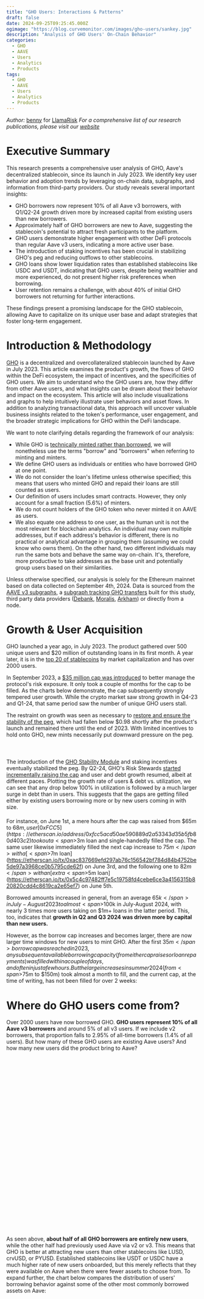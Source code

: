 ```yaml
---
title: "GHO Users: Interactions & Patterns"
draft: false
date: 2024-09-25T09:25:45.000Z
ogimage: "https://blog.curvemonitor.com/images/gho-users/sankey.jpg"
description: "Analysis of GHO Users' On-Chain Behavior"
categories:
  - GHO
  - AAVE
  - Users
  - Analytics
  - Products
tags:
  - GHO
  - AAVE
  - Users
  - Analytics
  - Products
---
```


_Author:_ [benny](https://warpcast.com/bennylada) for [LlamaRisk](https://x.com/LlamaRisk)
_For a comprehensive list of our research publications, please visit our [website](https://www.llamarisk.com/research
)_

<script src="https://d3js.org/d3.v7.min.js"></script>
<script src="https://cdn.jsdelivr.net/npm/chart.js"></script>
<script src="https://cdn.jsdelivr.net/npm/chartjs-adapter-date-fns"></script>

# Executive Summary

This research presents a comprehensive user analysis of GHO, Aave's decentralized stablecoin, since its launch in July 2023. We identify key user behavior and adoption trends by leveraging on-chain data, subgraphs, and information from third-party providers. Our study reveals several important insights:

- GHO borrowers now represent 10% of all Aave v3 borrowers, with Q1/Q2-24 growth driven more by increased capital from existing users than new borrowers.
- Approximately half of GHO borrowers are new to Aave, suggesting the stablecoin's potential to attract fresh participants to the platform.
- GHO users demonstrate higher engagement with other DeFi protocols than regular Aave v3 users, indicating a more active user base.
- The introduction of staking incentives has been crucial in stabilizing GHO's peg and reducing outflows to other stablecoins.
- GHO loans show lower liquidation rates than established stablecoins like USDC and USDT, indicating that GHO users, despite being wealthier and more experienced, do not present higher risk preferences when borrowing.
- User retention remains a challenge, with about 40% of initial GHO borrowers not returning for further interactions.

These findings present a promising landscape for the GHO stablecoin, allowing Aave to capitalize on its unique user base and adapt strategies that foster long-term engagement.

# Introduction & Methodology

[GHO](https://docs.gho.xyz/) is a decentralized and overcollateralized stablecoin launched by Aave in July 2023.
This article examines the product's growth, the flows of GHO within the DeFi ecosystem, the impact of incentives, and the specificities of GHO users.
We aim to understand who the GHO users are, how they differ from other Aave users, and what insights can be drawn about their behavior and impact on the ecosystem. This article will also include visualizations and graphs to help intuitively illustrate user behaviors and asset flows.
In addition to analyzing transactional data, this approach will uncover valuable business insights related to the token's performance, user engagement, and the broader strategic implications for GHO within the DeFi landscape.

We want to note clarifying details regarding the framework of our analysis:

- While GHO is [technically minted rather than borrowed](https://docs.gho.xyz/concepts/how-gho-works/gho-implementation), we will nonetheless use the terms "borrow" and "borrowers" when referring to minting and minters.
- We define GHO users as individuals or entities who have borrowed GHO at one point.
- We do not consider the loan's lifetime unless otherwise specified; this means that users who minted GHO and repaid their loans are still counted as users.
- Our definition of users includes smart contracts. However, they only account for a small fraction (5.6%) of minters.
- We do not count holders of the GHO token who never minted it on AAVE as users.
- We also equate one address to one user, as the human unit is not the most relevant for blockchain analytics. An individual may own multiple addresses, but if each address's behavior is different, there is no practical or analytical advantage in grouping them (assuming we could know who owns them). On the other hand, two different individuals may run the same bots and behave the same way on-chain. It's, therefore, more productive to take addresses as the base unit and potentially group users based on their similarities.

Unless otherwise specified, our analysis is solely for the Ethereum mainnet based on data collected on September 4th, 2024.
Data is sourced from the [AAVE v3 subgraphs](https://github.com/aave/protocol-subgraphs/tree/main/src), a [subgraph tracking GHO transfers](https://github.com/benber86/gho_token_subgraph) built for this study, third party data providers ([Debank](https://debank.com/), [Moralis](https://moralis.io/), [Arkham](https://platform.arkhamintelligence.com/)) or directly from a node.

# Growth & User Acquisition

GHO launched a year ago, in July 2023.
The product gathered over 500 unique users and $20 million of outstanding loans in its first month.
A year later, it is in the [top 20 of stablecoins](https://www.coingecko.com/en/categories/stablecoins) by market capitalization and has over 2000 users.

In September 2023, a [$35 million cap was introduced](https://governance-v2.aave.com/governance/proposal/308/) to better manage the protocol's risk exposure.
It only took a couple of months for the cap to be filled.
As the charts below demonstrate, the cap subsequently strongly tempered user growth.
While the crypto market saw strong growth in Q4-23 and Q1-24, that same period saw the number of unique GHO users stall.

The restraint on growth was seen as necessary to [restore and ensure the stability of the peg](https://www.llamarisk.com/research/explainer-series-gho-stablecoin), which had fallen below $0.98 shortly after the product's launch and remained there until the end of 2023.
With limited incentives to hold onto GHO, new mints necessarily put downward pressure on the peg.

<script src="../../js/gho-users/new-users-chart.js"></script>
<script src="../../js/gho-users/debt-chart.js"></script>
<script src="../../js/gho-users/peg-chart.js"></script>
<script src="../../js/gho-users/debt-ceiling-chart.js"></script>

<div style="display: flex; justify-content: space-between; margin-bottom: 20px">
 <div style="width: 48%;">
 <canvas id="linechart-new-users" width="400" height="400"></canvas>
 </div>
 <div style="width: 48%;">
 <canvas id="linechart-debt" width="400" height="400"></canvas>
 </div>
</div>

<div style="display: flex; justify-content: space-between; margin-bottom: 20px">
 <div style="width: 48%;">
 <canvas id="linechart-peg" width="400" height="400"></canvas>
 </div>
 <div style="width: 48%;">
 <canvas id="linechart-ceiling" width="400" height="400"></canvas>
 </div>
</div>

The introduction of the [GHO Stability Module](https://docs.gho.xyz/developer-docs/gho-stability-module) and staking incentives eventually stabilized the peg.
By Q2-24, GHO's Risk Stewards [started incrementally raising the cap](https://governance.aave.com/t/arfc-chaos-labs-risk-stewards-increase-gho-minting-cap-03-01-24/16805) and user and debt growth resumed, albeit at different paces.
Plotting the growth rate of users & debt vs. utilization, we can see that any drop below 100% in utilization is followed by a much larger surge in debt than in users.
This suggests that the gaps are getting filled either by existing users borrowing more or by new users coming in with size.

<script src="../../js/gho-users/growth-and-utilization-chart.js"></script>
<div style="width: 100%; margin-bottom: 20px">
 <canvas id="chart-growth-and-utilization" width="800" height="400"></canvas>
</div>

For instance, on June 1st, a mere hours after the cap was raised from $65m to $68m, user [0xFCC5](https://etherscan.io/address/0xfcc5acd50ae590889d2a53343d35b5fb80d403c2) took out a <span>$3m</span> loan and single-handedly filled the cap.
The same user likewise immediately filled the next cap increase to <span>$75m</span> with a [<span>$7m</span> loan](https://etherscan.io/tx/0xac837669efd297ab76c156542bf784d84b4752be5de97a3968ce0b5795cde62f) on June 3rd, and the following one to <span>$82m</span> with an [extra <span>$5m</span> loan](https://etherscan.io/tx/0x5c4c97482ff7e5c19758fd4cebe6ce3a4156315b820820cdd4c8619ca2e65ef7) on June 5th.

Borrowed amounts increased in general, from an average <span>$65k</span> in July-August 2023 to almost <span>$100k</span> in July-August 2024, with nearly 3 times more users taking on $1m+ loans in the latter period. This, too, indicates that **growth in Q2 and Q3 2024 was driven more by capital than new users.**

However, as the borrow cap increases and becomes larger, there are now larger time windows for new users to mint GHO.
After the first <span>$35m</span> borrow cap was reached in 2023, any subsequent available borrowing capacity (from either cap raises or loan repayments) was filled within a couple of days, and often in just a few hours.
But the large increases in summer 2024 (from <span>$75m</span> to <span>$150m</span>) took almost a month to fill, and the current cap, at the time of writing, has not been filled for over 2 weeks:


<script src="../../js/gho-users/fill-times-chart.js"></script>

<div style="width: 90%; margin: auto; margin-bottom: 20px">
 <canvas id="barchart-fill-times" width="400" height="300"></canvas>
</div>

# Where do GHO users come from?

Over 2000 users have now borrowed GHO.
**GHO users represent 10% of all Aave v3 borrowers** and around 5% of all v3 users.
If we include v2 borrowers, that proportion falls to 2.95% of all-time borrowers (1.4% of all users).
But how many of these GHO users are existing Aave users? And how many new users did the product bring to Aave?


<script src="../../js/gho-users/donut-charts.js"></script>

<div style="display: flex; justify-content: space-between; margin-bottom: 20px">
 <div style="width: 48%; height: 450px;">
 <canvas id="donutChart1"></canvas>
 </div>
 <div style="width: 48%; height: 450px;">
 <canvas id="donutChart2"></canvas>
 </div>
</div>


As seen above, **about half of all GHO borrowers are entirely new users**, while the other half had previously used Aave via v2 or v3.
This means that GHO is better at attracting new users than other stablecoins like LUSD, crvUSD, or PYUSD.
Established stablecoins like USDT or USDC have a much higher rate of new users onboarded, but this merely reflects that they were available on Aave when there were fewer assets to choose from.
To expand further, the chart below compares the distribution of users' borrowing behavior against some of the other most commonly borrowed assets on Aave:


<script src="../../js/gho-users/token-borrowing-patterns.js"></script>

<div style="height: 600px; width: 100%; margin-bottom: 20px">
 <canvas id="tokenBorrowingPatterns"></canvas>
</div>

One key difference between GHO and other assets borrowers is that **new GHO users are less likely to borrow additional assets**.
In fact, out of all the assets in the chart above, new GHO users (understood as users who only ever borrowed GHO or started using Aave by borrowing GHO) are the least likely to borrow other assets after initially borrowing GHO. However, they may continue to borrow more GHO.
The comparatively young market age could explain this, and the situation will likely change as it matures.

GHO users tend to be more active on-chain than other Aave users, making them more inclined to explore the various options within the protocol. **GHO users are twice as likely to engage with other DeFi protocols** than non-GHO users on Aave. There's also a noticeable difference between new users who began using Aave through GHO and existing Aave users who borrowed GHO. The latter are more active across DeFi and tend to favor protocols like Curve and Convex, while new users gravitate more toward restaking protocols such as ether. fi and Eigenlayer.

<script src="../../js/gho-users/protocol-usage-charts.js"></script>
<style>
#chartContainer .h4 {
    color: #ccf !important;
}
</style>
<div id="chartContainer">
 <div style="display: grid; grid-template-columns: 1fr 1fr; gap: 20px; height: 550px; width: 100%; margin-bottom: 60px">
 <div style="height: 280px;">
 <canvas id="v3UsersChart"></canvas>
 </div>
 <div style="height: 280px;">
 <canvas id="ghoUsersChart"></canvas>
 </div>
 <div style="height: 280px;">
 <canvas id="newGhoUsersChart"></canvas>
 </div>
 <div style="height: 280px;">
 <canvas id="existingAaveUsersChart"></canvas>
 </div>
 </div>
</div>



Pendle is one of the most commonly used protocols for both categories of GHO users.
As we cannot track protocol usage before opening a GHO loan (all-cross protocol data was drawn from the state of the user's address as of September 10th via DeBank's API), it is difficult to establish directionality or causality:
Do GHO users move to Pendle to stake? Or are Pendle users coming to AAVE?

An analysis of GHO users' assets on Pendle reveals that they do not primarily go there to earn yield on their GHO. Instead, the tokens they most frequently stake include USDC, USDe, ETH, and LRTs/LSTs. Similarly, only a small number of GHO borrowers use Curve to provide liquidity for GHO. Instead, they are more inclined to provide liquidity in the 3pool (USDC/USDT/DAI) or for ETH pairs.

# Where do GHO users go?

If users do not provide liquidity on Curve or deposit on Pendle, what do they do with their GHO?
The above charts only look at where users currently have assets, which does not capture flows such as trading activities.
To better understand where GHO liquidity moves, we can follow the token's transfer events.
This allows us to see where GHO minters sent their tokens to (first-order flow) and, if they traded them, what tokens they traded GHO for (second-order flow).
We display the flows in USD and total number of transactions in the following chart:

<script src="https://unpkg.com/d3-sankey@0.12.3/dist/d3-sankey.min.js"></script>
<script src="../../js/gho-users/sankey.js"></script>


<div id="ddownsankey" style="margin-top: 40px; margin-bottom: 40px">
 <select id="data-type">
 <option value="volume" selected>USD Volume</option>
 <option value="transactions">Number of Transactions</option>
 </select>
</div>
<div style="text-align: center; width: 100%; margin-bottom: 20px;">
<span style="font-size: 16px; color: #666; font-weight: bold">GHO First and Second Order Flows From Mint</span></div>
<div id="sankey-chart"></div>

<style>
    #sankey-chart {
        width: 100%;
        margin-bottom: 20px;
        height: 600px;
 }
    
    .node rect {
        cursor: move;
        fill-opacity: 0.9;
        shape-rendering: crispEdges;
 }
    
    .node text {
        pointer-events: none;
        text-shadow: 0 1px 0 #fff;
 }
        
    .link:hover path {
        stroke-opacity: 0.5;
 }
    
    .link-tooltip {
        font-size: 10px;
        pointer-events: none;
 }
</style>

The chart shows that while most minters traded their GHO for another stablecoin such as USDC, USDT or DAI, GHO staking and liquidity on DEXes are important supply sinks for the coin.

But, as this is an aggregated view over 1 year, it does not capture some of the changes in GHO flow directionality over time.
In particular, 2024 saw the introduction of [GHO staking](https://governance.aave.com/t/arfc-upgrade-safety-module-with-stkgho/15635/10) which offered incentives for minters to hold on to their GHO rather than immediately trade it for other assets.
Incentives for staking were [increased in February](https://governance.aave.com/t/arfc-amend-safety-module-emissions/16640) and further strengthened by the introduction of the [Merit Program](https://governance.aave.com/t/arfc-merit-a-new-aave-alignment-user-reward-system/16646) in March.

To evaluate the impact of these incentives on flows, we split the data into two different periods using March 15th -- after most incentives were introduced -- as the demarcation date:

<script src="../../js/gho-users/before-after.js"></script>

<div style="height: 300px; margin-bottom: 50px; margin-top: 20px;">
 <canvas id="beforeAfterChart" style="margin-top: 30px;"></canvas>
</div>

The most obvious change is the tremendous increase in the proportion of flows going towards staking, from 3.8% to 19.1%.
The corollary to this increase is a decrease in the flows towards DEXes such as Uniswap (12.8% to 1.2%) or Balancer (11% to 1.8%).
This indicates that the staking program was successful at preventing users from selling GHO for other stablecoins or crypto assets.
Mitigating selling pressure this way did, in turn, help stabilize the peg.

Not all users might indeed have been using DEXes to sell their GHO.
Looking at second-order flows on major DEXes, we can see in the chart below that many users were using DEXes to provide liquidity and get yield on their GHO in the absence of staking rewards.
(_Stablecoins_ means that users traded their GHO for other stables like USDC or USDT, while _Crypto assets_ refers to all other, volatile tokens users have traded GHO for):


<script src="../../js/gho-users/sec-order-merit.js"></script>

<div id="merit-charts">
 <div id="merit-chart-container" style="display: flex; justify-content: space-between; height: 450px; width: 100%; margin-bottom: 20px;">
 </div>
</div>

Incentives thus successfully reduced the outflows towards other stablecoins on the three major mainnet DEXes.
They also reduced flows going towards liquidity pools, particularly on Uniswap v3, which may have reduced available liquidity and destabilized the peg.
However, reducing liquidity providing might also have been necessary to minimize sell pressure on GHO.
Depositing single sided liquidity on Curve or Balancer is equivalent to a partial sell, and on Uni v3 is akin to a sell order.

This comparison is still lacking, as we did not include aggregators such as CowSwap or 1inch since they did not offer an option to LP.
The two periods are also of different lengths, and the supply of GHO was much larger in the second period than in the first.

After normalizing for time and supply and considering all outflows to DEXes, we find that overall **staking incentives reduced outflows to stablecoins by close to 25%**.
Concomitantly, incentives also drastically reduced outflows towards liquidity pools by <span>83%</span>.


<script src="../../js/gho-users/outflow-change-merit.js"></script>

<div style="display: flex; height: 400px; margin-bottom: 50px; margin-top: 10px; text-align: center;">
 <div style="width: 50%; margin: 0 auto;">
 <canvas id="outflowChange" style="margin-top: 10px;"></canvas>
 </div>
</div>

# Liquidations

Liquidations are important to ensure the stability and collateralization of stablecoins like GHO.
They, however, present a risk to lending protocols as they might create bad debt and/or discourage liquidated users from borrowing again.
Therefore, it is worth investigating the prevalence of liquidations among GHO minters and checking whether it is significantly different from other borrowed assets.

There are two things we can look at.
- Total number of liquidations (regardless of the denomination of the liquidated loans) by type of user. This shows whether GHO users' overall borrowing behavior exhibits higher or lower risk preference.
- Proportion of loans of a particular asset that were liquidated. This shows if liquidations can be related to asset attributes.

<script src="../../js/gho-users/liquidations.js"></script>
<script src="../../js/gho-users/liq-prop.js"></script>
<div style="display: flex; justify-content: space-between; height: 450px; width: 100%; margin-bottom: 20px;">
 <div style="width: 50%;">
 <canvas id="liquidationChart"></canvas>
 </div>
 <div style="width: 48%;">
 <canvas id="liqPropChart"></canvas>
 </div>
</div>


At first glance, from the chart on the left, it might seem that GHO minters are more likely to experience a liquidation (10%) compared to other Aave users (8%) and might, therefore, be less risk averse.
However, when further breaking down the numbers, we see that most GHO users who experienced liquidations had previously borrowed on Aave v2 or v3.
That they've experienced more liquidations simply reflects the fact that they've spent more time on the platform.

When we look at asset-specific loans (right), we see instead that **GHO denominated loans are less likely to be liquidated (6%) compared to other major stablecoins like USDC (8%) and USDT (9%).**
For comparison, on [Curve's lending platform](https://crvusd.curve.fi/#/ethereum) hard liquidations for crvUSD borrowers are closer to 10%, with some variation per market.

The lower liquidation rates for crypto-denominated loans can largely be attributed to market conditions since the launch of Aave v3. As crypto assets have generally decreased in value, borrowers of these assets are less likely to face liquidation than those who have borrowed stablecoins using volatile assets as collateral.

Looking at the present state of the market and the distribution of user health scores, GHO users are not significantly different from other asset borrowers with a **1.67 median health score** and similar distribution:

<script src="https://unpkg.com/@sgratzl/chartjs-chart-boxplot@3"></script>
<script src="../../js/gho-users/health-violin.js"></script>
<canvas id="healthViolinChart" height="240px"></canvas>

Overall, health factor distribution is homogenous across all borrowed assets.
As these are aggregated health scores across all loans, a user's score can be counted in different assets (if they have concurrently borrowed multiple assets).

# Collateral Preferences

The types and proportions of collateral supplied are also relatively similar across borrowers, including GHO minters.
ETH (wrapped or staked) is uniformly the leading choice for collateral.
USDC and USDT borrowers are somewhat different, with a collateral mix skewed more towards ETH and BTC than other borrowed assets, including other stablecoins.

<script src="../../js/gho-users/collateral-preference.js"></script>

<div style="height: 600px; width: 100%; margin-bottom: 20px">
 <canvas id="collatPreference"></canvas>
</div>

The chart shows that sometimes a large proportion of people borrowing a token also supply the token as collateral.
This can be due to several reasons, including multiple positions (sometimes asynchronous if different loans are opened separately over time), rate arbitrage, leverage, or liquidity needs.

# Borrowing Patterns

We know that GHO users are slightly less likely to borrow other tokens than other borrowers.
But when they do, they favor established stablecoins like USDC, USDT, DAI, or WETH when borrowing crypto.
This co-utilization pattern is similar to other assets, albeit in lesser proportions.
GHO is a relatively popular borrowing option, considering the age of the asset.
Almost 10% of USDC borrowers also borrow GHO, and roughly one-third of LUSD, PYUSD, and crvUSD borrowers.


<script src="https://cdn.jsdelivr.net/npm/apexcharts"></script>
<script src="../../js/gho-users/borrowed-heatmap.js"></script>
<div id="borrowedHeatmap"></div>

GHO users are less likely to borrow other assets but more likely to borrow GHO again compared to crypto assets or stablecoins like LUSD or crvUSD.
**Almost half of all GHO borrowers will go on to borrow GHO again**.
Only USDC and USDT do better, with 55% of multiple borrows and 10% of users borrowing more than 7 times.

<script src="../../js/gho-users/tx-count.js"></script>
<canvas id="txCountChart" height="180px"></canvas>

# Survival Rates

Expanding beyond repeat borrows of a single asset; we compute the likelihood that a user who started using Aave by borrowing a certain asset will continue to interact with the protocol.
We define continuous interaction as another borrow or supply event (excluding liquidations and repayments), regardless of the asset.
We only consider users who started interacting with Aave in the past year to avoid bias towards assets that have been available for longer.


<script src="../../js/gho-users/survival-rate.js"></script>

<div style="height: 380px;width: 100%; margin-bottom: 20px">
 <canvas id="survivalChart"></canvas>
</div>

From this perspective, users who started using Aave by minting GHO are in the bottom range of assets for user stickiness.
While 8 out of 10 users who started by borrowing PYUSD or LUSD continue transacting on Aave, 40% of GHO minters never interact with the protocol again.

# User Wealth

Using [DeBank data](https://cloud.debank.com/open-api), we collect the USD value and composition of the portfolios of a large sample of Aave v3 users and GHO minters:

<script src="../../js/gho-users/wallet-balance-distribution.js"></script>


<div style="display: flex; justify-content: space-between; height: 300px; width: 100%; margin-bottom: 20px;">
 <div style="width: 48%;">
 <canvas id="walletBalanceDistributionAll"></canvas>
 </div>
 <div style="width: 48%;">
 <canvas id="walletBalanceDistributionGHO"></canvas>
 </div>
</div>
<div style="width: 60%; margin: 0 auto; display: flex; justify-content: center; align-items: center; flex-direction: column;">

<div style="width: 100%; justify-content: center">

| Metric     | Aave v3 Users | GHO Users |
|------------|---------------|-----------|
| Mean       | 602,689 | 644,543 |
| Q1 (25%)   | 171 | 2,572 |
| Median     | 3,097 | 30,369 |
| Q3 (75%)   | 52,379 | 164,741 |
| Max        | 1,334,557,934 | 223,611,758 |
| Gini coef. | 92.8% | 84.7% |

</div>
</div>

GHO users are significantly wealthier, with the **median portfolio value 10 times that of other Aave v3 users**.

If we break down the aggregate value of the users' portfolios, we also see several differences between GHO users and other v3 users.
GHO users are more likely to store their wealth on L2s like Arbitrum or Base.
While the actual distribution and choice of yield source may differ, both categories' portfolios are strongly weighted towards ETH, BTC, and stablecoins:

<script src="../../js/gho-users/donut-charts-comparison.js"></script>

<div id="portfolioChart">
 <div style="display: flex; justify-content: space-between; margin-bottom: 20px">
 <div style="width: 48%; height: 550px;">
 <canvas id="donutChart10"></canvas>
 </div>
 <div style="width: 48%; height: 550px;">
 <canvas id="donutChart20"></canvas>
 </div>
 </div>
</div>


# User Age & Activity

Finally, we take a look at the age and level of activity (using the account's nonce as a proxy) of Aave v3 and GHO users:

<script src="../../js/gho-users/age-violin.js"></script>
<canvas id="violinChart"></canvas>

GHO borrowers appear more experienced, with a median account age of 2.3 years compared to 1.5 years for other Aave users.
They're also much more active on-chain, with a median of 121 transactions against 32 for other users.

# Arbitrum

In the previous section, we only looked at metrics observed on Ethereum mainnet; however [GHO has been available on Arbitrum](https://governance.aave.com/t/arfc-gho-cross-chain-launch/17616/14) since July 2024.
The Arbitrum user base has been growing steadily since, reaching close to 25% of the number of Ethereum users. While it is too early to perform in-depth analysis, it may be covered in future iterations.

An interesting feature so far is that Arbitrum users seem to be more risk-averse than their Ethereum mainnet counterparts.
Less than 3% of the GHO loans have been liquidated so far vs 6% on mainnet.
Also, the median health is higher on Arbitrum, and an (admittedly crude, heuristic) estimation of the prevalence of user leveraging their loans indicates that the practice is more common on Ethereum.
But of course, this may reflect the younger age of the Arbitrum product (only 2 months at the time of writing) and the market's low volatility since the summer.


<script src="../../js/gho-users/arbitrum-users.js"></script>
<script src="../../js/gho-users/new-users-chart-arbi.js"></script>

<div style="display: flex; justify-content: space-between; margin-bottom: 20px">
 <div style="width: 48%;">
 <canvas id="linechart-new-users-arb" width="400" height="447"></canvas>
 </div>
 <div style="width: 48%;">
 <canvas id="arbiCompare" width="400" height="500"></canvas>
 </div>
</div>

# Closing Remarks

The analysis of GHO user behavior provides valuable insights into the evolving landscape of DeFi and the role of Aave's stablecoin in attracting and retaining users. GHO's ability to draw in new participants, particularly with a noteworthy proportion of first-time borrowers, highlights its appeal and the potential for future growth within the ecosystem. The observed loyalty among returning users and a distinct borrowing behavior set GHO apart from more established stablecoins, suggesting that users are increasingly finding value in its unique offerings.

The trends also indicate a vibrant engagement with other DeFi protocols, demonstrating GHO's capacity to foster a cross-protocol interest that can strengthen the overall DeFi landscape. The lower liquidation rates and the significant wealth of GHO users further underscore the product's attractiveness and the careful risk management strategies employed by borrowers.

As GHO continues to mature, this analysis helps to understand how user behaviors adapt to market changes and the effectiveness of incentive structures. The insights gleaned from this study not only underscore the current state of GHO but could also pave the way for future strategic decisions contributing to scaling GHO adoption.

In summary, GHO is not just a stablecoin; it represents a pivotal shift in how users engage with the Aave protocol. It emphasizes the importance of innovation, user experience, and community building to drive the next level of scale for Aave.
